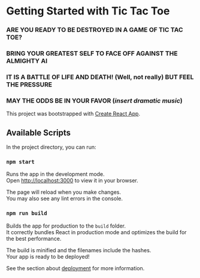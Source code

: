 # Getting Started with Tic Tac Toe
### ARE YOU READY TO BE DESTROYED IN A GAME OF TIC TAC TOE? 
### BRING YOUR GREATEST SELF TO FACE OFF AGAINST THE ALMIGHTY AI
### IT IS A BATTLE OF LIFE AND DEATH! (Well, not really) BUT FEEL THE PRESSURE 
### MAY THE ODDS BE IN YOUR FAVOR (*insert dramatic music*)

This project was bootstrapped with [Create React App](https://github.com/facebook/create-react-app).

## Available Scripts

In the project directory, you can run:

### `npm start`

Runs the app in the development mode.\
Open [http://localhost:3000](http://localhost:3000) to view it in your browser.

The page will reload when you make changes.\
You may also see any lint errors in the console.

### `npm run build`

Builds the app for production to the `build` folder.\
It correctly bundles React in production mode and optimizes the build for the best performance.

The build is minified and the filenames include the hashes.\
Your app is ready to be deployed!

See the section about [deployment](https://facebook.github.io/create-react-app/docs/deployment) for more information.
